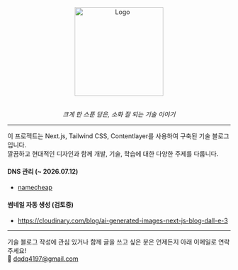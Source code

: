 <div align="center">
  <picture>
    <source srcset="https://res.cloudinary.com/dm5amo7c8/image/upload/v1753202004/brand-logo-white.png" media="(prefers-color-scheme: dark)">
    <source srcset="https://res.cloudinary.com/dm5amo7c8/image/upload/v1752631999/brand-logo.png" media="(prefers-color-scheme: light)">
    <img src="https://res.cloudinary.com/dm5amo7c8/image/upload/v1752631999/brand-logo.png" alt="Logo" width="200" />
  </picture>
  <br/>
  <br/>
  <p><em>크게 한 스푼 담은, 소화 잘 되는 기술 이야기</em></p>
</div>

---

이 프로젝트는 Next.js, Tailwind CSS, Contentlayer를 사용하여 구축된 기술 블로그입니다.\
깔끔하고 현대적인 디자인과 함께 개발, 기술, 학습에 대한 다양한 주제를 다룹니다.

#### DNS 관리 (~ 2026.07.12)

- [namecheap](https://www.namecheap.com/)

#### 썸네일 자동 생성 (검토중)

- https://cloudinary.com/blog/ai-generated-images-next-js-blog-dall-e-3

---

기술 블로그 작성에 관심 있거나 함께 글을 쓰고 싶은 분은 언제든지 아래 이메일로 연락 주세요!\
📩 dqdq4197@gmail.com
